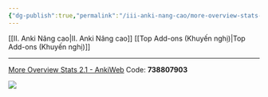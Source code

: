 ```yaml
---
{"dg-publish":true,"permalink":"/iii-anki-nang-cao/more-overview-stats-2-1/"}
---
```


[[II. Anki Nâng cao\|II. Anki Nâng cao]]
[[Top Add-ons (Khuyến nghị)\|Top Add-ons (Khuyến nghị)]]
___
[More Overview Stats 2.1 - AnkiWeb](https://ankiweb.net/shared/info/738807903)
Code: **738807903**

![](https://i.imgur.com/zAhOMG4.png)
